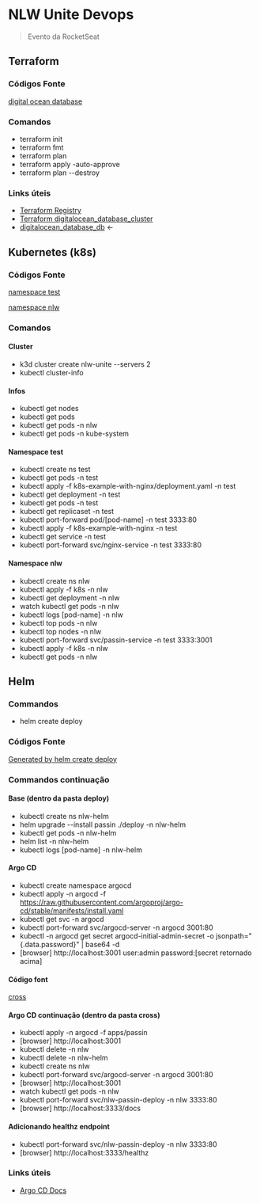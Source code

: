 # NLW Unite Devops

> Evento da RocketSeat

## Terraform

### Códigos Fonte

[digital ocean database](/devops/terraform/)

### Comandos

- terraform init
- terraform fmt
- terraform plan
- terraform apply -auto-approve
- terraform plan --destroy

### Links úteis

- [Terraform Registry](https://registry.terraform.io/)
- [Terraform digitalocean_database_cluster](https://registry.terraform.io/providers/digitalocean/digitalocean/latest/docs/resources/database_cluster)
- [digitalocean_database_db](https://registry.terraform.io/providers/digitalocean/digitalocean/latest/docs/resources/database_db) <-

## Kubernetes (k8s)

### Códigos Fonte

[namespace test](/devops/k8s-example-with-nginx/)

[namespace nlw](/devops/k8s/)

### Comandos

#### Cluster

- k3d cluster create nlw-unite --servers 2
- kubectl cluster-info

#### Infos

- kubectl get nodes
- kubectl get pods
- kubectl get pods -n nlw
- kubectl get pods -n kube-system

#### Namespace test

- kubectl create ns test
- kubectl get pods -n test
- kubectl apply -f k8s-example-with-nginx/deployment.yaml -n test
- kubectl get deployment -n test
- kubectl get pods -n test
- kubectl get replicaset -n test
- kubectl port-forward pod/[pod-name] -n test 3333:80
- kubectl apply -f k8s-example-with-nginx -n test
- kubectl get service -n test
- kubectl port-forward svc/nginx-service -n test 3333:80

#### Namespace nlw

- kubectl create ns nlw
- kubectl apply -f k8s -n nlw
- kubectl get deployment -n nlw
- watch kubectl get pods -n nlw
- kubectl logs [pod-name] -n nlw
- kubectl top pods -n nlw
- kubectl top nodes -n nlw
- kubectl port-forward svc/passin-service -n test 3333:3001
- kubectl apply -f k8s -n nlw
- kubectl get pods -n nlw

## Helm

### Commandos

- helm create deploy

### Códigos Fonte

[Generated by helm create deploy](/devops/deploy/)

### Commandos continuação

#### Base (dentro da pasta deploy)

- kubectl create ns nlw-helm
- helm upgrade --install passin ./deploy -n nlw-helm
- kubectl get pods -n nlw-helm
- helm list -n nlw-helm
- kubectl logs [pod-name] -n nlw-helm

#### Argo CD

- kubectl create namespace argocd
- kubectl apply -n argocd -f https://raw.githubusercontent.com/argoproj/argo-cd/stable/manifests/install.yaml
- kubectl get svc -n argocd
- kubectl port-forward svc/argocd-server -n argocd 3001:80
- kubectl -n argocd get secret argocd-initial-admin-secret -o jsonpath="{.data.password}" | base64 -d
- [browser] http://localhost:3001 user:admin password:[secret retornado acima]

#### Código font

[cross](/devops/cross/apps/passin/)

#### Argo CD continuação (dentro da pasta cross)

- kubectl apply -n argocd -f apps/passin
- [browser] http://localhost:3001
- kubectl delete -n nlw
- kubectl delete -n nlw-helm
- kubectl create ns nlw
- kubectl port-forward svc/argocd-server -n argocd 3001:80
- [browser] http://localhost:3001
- watch kubectl get pods -n nlw
- kubectl port-forward svc/nlw-passin-deploy -n nlw 3333:80
- [browser] http://localhost:3333/docs

#### Adicionando healthz endpoint

- kubectl port-forward svc/nlw-passin-deploy -n nlw 3333:80
- [browser] http://localhost:3333/healthz

### Links úteis

- [Argo CD Docs](https://argo-cd.readthedocs.io/en/stable)
